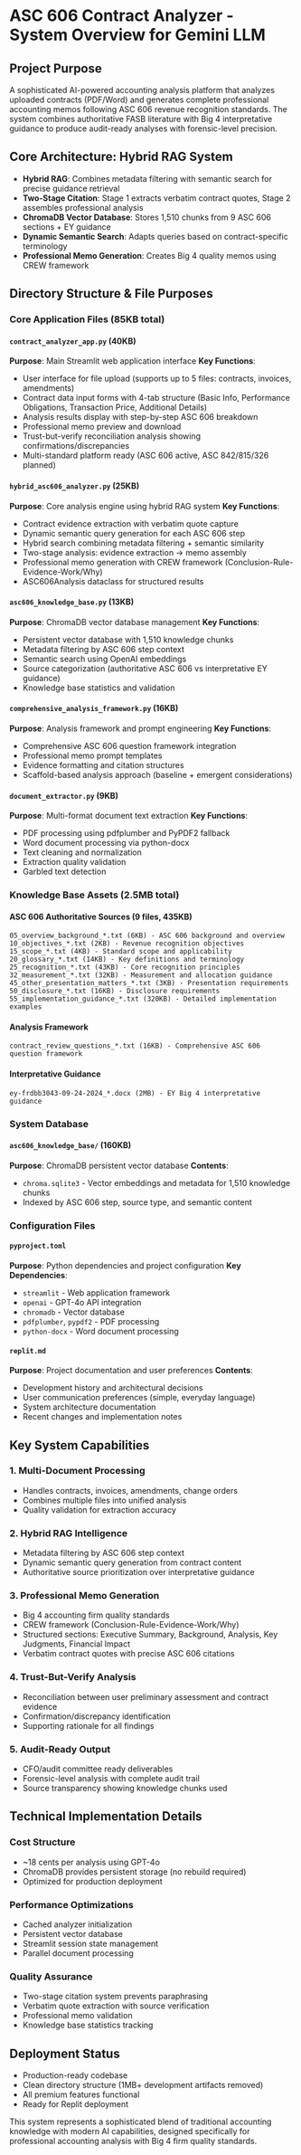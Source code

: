 # ASC 606 Contract Analyzer - System Overview for Gemini LLM

## Project Purpose
A sophisticated AI-powered accounting analysis platform that analyzes uploaded contracts (PDF/Word) and generates complete professional accounting memos following ASC 606 revenue recognition standards. The system combines authoritative FASB literature with Big 4 interpretative guidance to produce audit-ready analyses with forensic-level precision.

## Core Architecture: Hybrid RAG System
- **Hybrid RAG**: Combines metadata filtering with semantic search for precise guidance retrieval
- **Two-Stage Citation**: Stage 1 extracts verbatim contract quotes, Stage 2 assembles professional analysis
- **ChromaDB Vector Database**: Stores 1,510 chunks from 9 ASC 606 sections + EY guidance
- **Dynamic Semantic Search**: Adapts queries based on contract-specific terminology
- **Professional Memo Generation**: Creates Big 4 quality memos using CREW framework

## Directory Structure & File Purposes

### Core Application Files (85KB total)

#### `contract_analyzer_app.py` (40KB)
**Purpose**: Main Streamlit web application interface
**Key Functions**:
- User interface for file upload (supports up to 5 files: contracts, invoices, amendments)
- Contract data input forms with 4-tab structure (Basic Info, Performance Obligations, Transaction Price, Additional Details)
- Analysis results display with step-by-step ASC 606 breakdown
- Professional memo preview and download
- Trust-but-verify reconciliation analysis showing confirmations/discrepancies
- Multi-standard platform ready (ASC 606 active, ASC 842/815/326 planned)

#### `hybrid_asc606_analyzer.py` (25KB)
**Purpose**: Core analysis engine using hybrid RAG system
**Key Functions**:
- Contract evidence extraction with verbatim quote capture
- Dynamic semantic query generation for each ASC 606 step
- Hybrid search combining metadata filtering + semantic similarity
- Two-stage analysis: evidence extraction → memo assembly
- Professional memo generation with CREW framework (Conclusion-Rule-Evidence-Work/Why)
- ASC606Analysis dataclass for structured results

#### `asc606_knowledge_base.py` (13KB)
**Purpose**: ChromaDB vector database management
**Key Functions**:
- Persistent vector database with 1,510 knowledge chunks
- Metadata filtering by ASC 606 step context
- Semantic search using OpenAI embeddings
- Source categorization (authoritative ASC 606 vs interpretative EY guidance)
- Knowledge base statistics and validation

#### `comprehensive_analysis_framework.py` (16KB)
**Purpose**: Analysis framework and prompt engineering
**Key Functions**:
- Comprehensive ASC 606 question framework integration
- Professional memo prompt templates
- Evidence formatting and citation structures
- Scaffold-based analysis approach (baseline + emergent considerations)

#### `document_extractor.py` (9KB)
**Purpose**: Multi-format document text extraction
**Key Functions**:
- PDF processing using pdfplumber and PyPDF2 fallback
- Word document processing via python-docx
- Text cleaning and normalization
- Extraction quality validation
- Garbled text detection

### Knowledge Base Assets (2.5MB total)

#### ASC 606 Authoritative Sources (9 files, 435KB)
```
05_overview_background_*.txt (6KB) - ASC 606 background and overview
10_objectives_*.txt (2KB) - Revenue recognition objectives
15_scope_*.txt (4KB) - Standard scope and applicability
20_glossary_*.txt (14KB) - Key definitions and terminology
25_recognition_*.txt (43KB) - Core recognition principles
32_measurement_*.txt (32KB) - Measurement and allocation guidance
45_other_presentation_matters_*.txt (3KB) - Presentation requirements
50_disclosure_*.txt (16KB) - Disclosure requirements
55_implementation_guidance_*.txt (320KB) - Detailed implementation examples
```

#### Analysis Framework
```
contract_review_questions_*.txt (16KB) - Comprehensive ASC 606 question framework
```

#### Interpretative Guidance
```
ey-frdbb3043-09-24-2024_*.docx (2MB) - EY Big 4 interpretative guidance
```

### System Database

#### `asc606_knowledge_base/` (160KB)
**Purpose**: ChromaDB persistent vector database
**Contents**:
- `chroma.sqlite3` - Vector embeddings and metadata for 1,510 knowledge chunks
- Indexed by ASC 606 step, source type, and semantic content

### Configuration Files

#### `pyproject.toml`
**Purpose**: Python dependencies and project configuration
**Key Dependencies**:
- `streamlit` - Web application framework
- `openai` - GPT-4o API integration
- `chromadb` - Vector database
- `pdfplumber`, `pypdf2` - PDF processing
- `python-docx` - Word document processing

#### `replit.md`
**Purpose**: Project documentation and user preferences
**Contents**:
- Development history and architectural decisions
- User communication preferences (simple, everyday language)
- System architecture documentation
- Recent changes and implementation notes

## Key System Capabilities

### 1. **Multi-Document Processing**
- Handles contracts, invoices, amendments, change orders
- Combines multiple files into unified analysis
- Quality validation for extraction accuracy

### 2. **Hybrid RAG Intelligence**
- Metadata filtering by ASC 606 step context
- Dynamic semantic query generation from contract content
- Authoritative source prioritization over interpretative guidance

### 3. **Professional Memo Generation**
- Big 4 accounting firm quality standards
- CREW framework (Conclusion-Rule-Evidence-Work/Why)
- Structured sections: Executive Summary, Background, Analysis, Key Judgments, Financial Impact
- Verbatim contract quotes with precise ASC 606 citations

### 4. **Trust-But-Verify Analysis**
- Reconciliation between user preliminary assessment and contract evidence
- Confirmation/discrepancy identification
- Supporting rationale for all findings

### 5. **Audit-Ready Output**
- CFO/audit committee ready deliverables
- Forensic-level analysis with complete audit trail
- Source transparency showing knowledge chunks used

## Technical Implementation Details

### Cost Structure
- ~18 cents per analysis using GPT-4o
- ChromaDB provides persistent storage (no rebuild required)
- Optimized for production deployment

### Performance Optimizations
- Cached analyzer initialization
- Persistent vector database
- Streamlit session state management
- Parallel document processing

### Quality Assurance
- Two-stage citation system prevents paraphrasing
- Verbatim quote extraction with source verification
- Professional memo validation
- Knowledge base statistics tracking

## Deployment Status
- Production-ready codebase
- Clean directory structure (1MB+ development artifacts removed)
- All premium features functional
- Ready for Replit deployment

This system represents a sophisticated blend of traditional accounting knowledge with modern AI capabilities, designed specifically for professional accounting analysis with Big 4 firm quality standards.